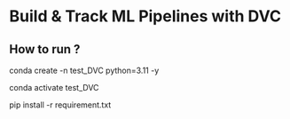 # Build & Track ML Pipelines with DVC
## How to run ?


conda create -n test_DVC python=3.11 -y

conda activate test_DVC

pip install -r requirement.txt
